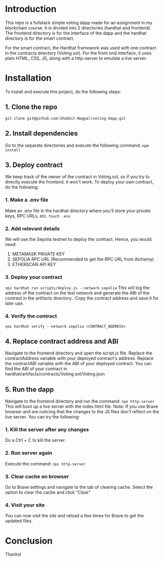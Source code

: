 # Introduction
This repo is a fullstack simple voting dapp made for an assignment in my blockchain course. It is divided into 2 directories (hardhat and frontend).
The frontend directory is for the interface of the dapp and the hardhat directory is for the smart contract.

For the smart contract, the Hardhat framework was used with one contract in the contracts directory (Voting.sol).
For the front end interface, it uses plain HTML, CSS, JS, along with a http-server to emulate a live server.

# Installation
To install and execute this project, do the following steps: 
## 1. Clone the repo
```git clone git@github.com:Shobhit-Nagpal/voting-dapp.git```
## 2. Install dependencies
Go to the separate directories and execute the following command:
```npm install```
## 3. Deploy contract
We keep track of the owner of the contract in Voting.sol, so if you try to directly execute the frontend, it won't work.
To deploy your own contract, do the following:
### 1. Make a .env file
Make an .env file in the hardhat directory where you'll store your private keys, RPC URLs, etc.
```touch .env```
### 2. Add relevant details
We will use the Sepolia testnet to deploy the contract. Hence, you would need:
1. METAMASK PRIVATE KEY
2. SEPOLIA RPC URL (Recommended to get the RPC URL from Alchemy)
3. ETHERSCAN API KEY
### 3. Deploy your contract
```npx hardhat run scripts/deploy.js --network sepolia```
This will log the address of the contract on the test network and generate the ABI of the contract in the artifacts directory.. Copy the contract address and save it for later use.
### 4. Verify the contract
```npx hardhat verify --network sepolia <CONTRACT_ADDRESS>```
## 4. Replace contract address and ABI
Navigate to the frontend directory and open the script.js file. Replace the contractAddress variable with your deployed contract's address.
Replace the contractABI variable with the ABI of your deployed contract. You can find the ABI of your contract in hardhat/artifacts/contracts/Voting.sol/Voting.json
## 5. Run the dapp
Navigate to the frontend directory and run the command:
```npx http-server```
This will boot up a live server with the index.html file.
Note: If you use Brave browser and are noticing that the changes to the JS files don't reflect on the live server. You can try the following:
### 1. Kill the server after any changes
Do a Ctrl + C to kill the server.
### 2. Run server again
Execute the command:
```npx http-server```
### 3. Clear cache on browser
Go to Brave settings and navigate to the tab of clearing cache. Select the option to clear the cache and click "Clear"
### 4. Visit your site
You can now visit the site and reload a few times for Brave to get the updated files.


# Conclusion
Thanks!
